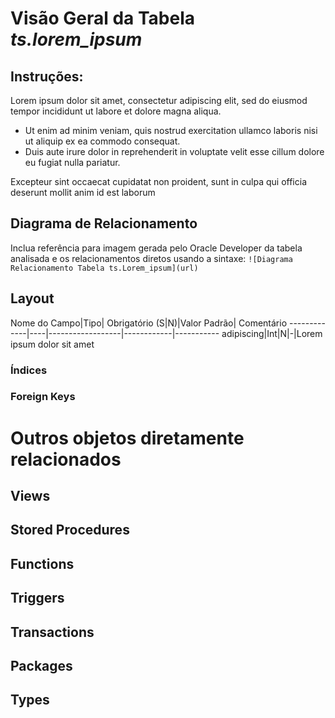 # Visão Geral da Tabela _ts.lorem_ipsum_
## Instruções:
Lorem ipsum dolor sit amet, consectetur adipiscing elit, sed do eiusmod tempor incididunt ut labore et dolore magna aliqua. 
* Ut enim ad minim veniam, quis nostrud exercitation ullamco laboris nisi ut aliquip ex ea commodo consequat.
* Duis aute irure dolor in reprehenderit in voluptate velit esse cillum dolore eu fugiat nulla pariatur.

Excepteur sint occaecat cupidatat non proident, sunt in culpa qui officia deserunt mollit anim id est laborum

## Diagrama de Relacionamento
Inclua referência para imagem gerada pelo Oracle Developer da tabela analisada e os relacionamentos diretos usando a sintaxe:
```![Diagrama Relacionamento Tabela ts.Lorem_ipsum](url)```

## Layout
Nome do Campo|Tipo| Obrigatório (S|N)|Valor Padrão| Comentário
-------------|----|------------------|------------|-----------
adipiscing|Int|N|-|Lorem ipsum dolor sit amet

### Índices

### Foreign Keys

# Outros objetos diretamente relacionados
## Views

## Stored Procedures

## Functions

## Triggers

## Transactions

## Packages

## Types


